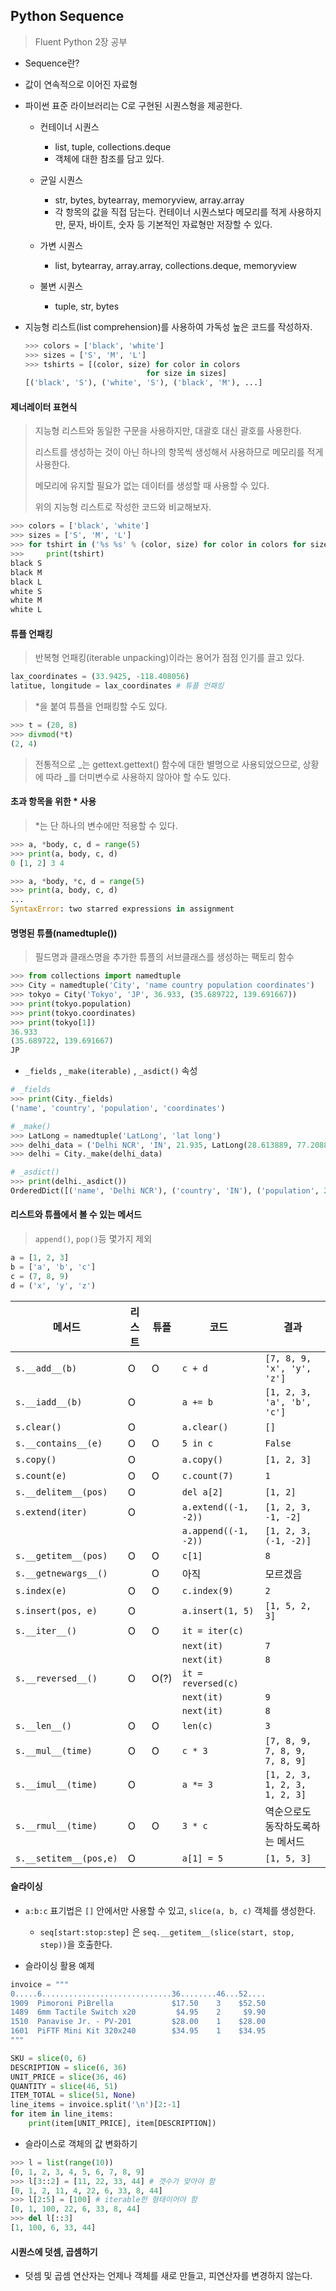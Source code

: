 ## Python Sequence

> Fluent Python 2장 공부

- Sequence란?
  
- 값이 연속적으로 이어진 자료형
  
- 파이썬 표준 라이브러리는 C로 구현된 시퀀스형을 제공한다.

  - 컨테이너 시퀀스
    - list, tuple, collections.deque
    - 객체에 대한 참조를 담고 있다.

  - 균일 시퀀스
    - str, bytes, bytearray, memoryview, array.array
    - 각 항목의 값을 직접 담는다. 컨테이너 시퀀스보다 메모리를 적게 사용하지만, 문자, 바이트, 숫자 등 기본적인 자료형만 저장할 수 있다.

  - 가변 시퀀스
    - list, bytearray, array.array, collections.deque, memoryview
  - 불변 시퀀스
    - tuple, str, bytes

- 지능형 리스트(list comprehension)를 사용하여 가독성 높은 코드를 작성하자.

  ```python
  >>> colors = ['black', 'white']
  >>> sizes = ['S', 'M', 'L']
  >>> tshirts = [(color, size) for color in colors
              				 for size in sizes]
  [('black', 'S'), ('white', 'S'), ('black', 'M'), ...]
  ```

#### 제너레이터 표현식

> 지능형 리스트와 동일한 구문을 사용하지만, 대괄호 대신 괄호를 사용한다.
>
> 리스트를 생성하는 것이 아닌 하나의 항목씩 생성해서 사용하므로 메모리를 적게 사용한다.
>
> 메모리에 유지할 필요가 없는 데이터를 생성할 때 사용할 수 있다.
>
> 위의 지능형 리스트로 작성한 코드와 비교해보자.

```python
>>> colors = ['black', 'white']
>>> sizes = ['S', 'M', 'L']
>>> for tshirt in ('%s %s' % (color, size) for color in colors for size in sizes):
>>>     print(tshirt)
black S
black M
black L
white S
white M
white L
```



#### 튜플 언패킹

> 반복형 언패킹(iterable unpacking)이라는 용어가 점점 인기를 끌고 있다.

```python
lax_coordinates = (33.9425, -118.408056)
latitue, longitude = lax_coordinates # 튜플 언패킹
```

> *을 붙여 튜플을 언패킹할 수도 있다.

```python
>>> t = (20, 8)
>>> divmod(*t)
(2, 4)
```

> 전통적으로 _는 gettext.gettext() 함수에 대한 별명으로 사용되었으므로, 상황에 따라 _를 더미변수로 사용하지 않아야 할 수도 있다.



#### 초과 항목을 위한 * 사용

> *는 단 하나의 변수에만 적용할 수 있다.

```python
>>> a, *body, c, d = range(5)
>>> print(a, body, c, d)
0 [1, 2] 3 4
```

```python
>>> a, *body, *c, d = range(5)
>>> print(a, body, c, d)
...
SyntaxError: two starred expressions in assignment
```



#### 명명된 튜플(namedtuple())

> 필드명과 클래스명을 추가한 튜플의 서브클래스를 생성하는 팩토리 함수

```python
>>> from collections import namedtuple
>>> City = namedtuple('City', 'name country population coordinates')
>>> tokyo = City('Tokyo', 'JP', 36.933, (35.689722, 139.691667))
>>> print(tokyo.population)
>>> print(tokyo.coordinates)
>>> print(tokyo[1])
36.933
(35.689722, 139.691667)
JP
```

- `_fields` , `_make(iterable)` , `_asdict()` 속성

```python
# _fields
>>> print(City._fields)
('name', 'country', 'population', 'coordinates')

# _make()
>>> LatLong = namedtuple('LatLong', 'lat long')
>>> delhi_data = ('Delhi NCR', 'IN', 21.935, LatLong(28.613889, 77.208889))
>>> delhi = City._make(delhi_data)

# _asdict()
>>> print(delhi._asdict())
OrderedDict([('name', 'Delhi NCR'), ('country', 'IN'), ('population', 21.935), ('coordinates', LatLong(lat=28.613889, long=77.208889))])
```



#### 리스트와 튜플에서 볼 수 있는 메서드

> `append()`, `pop()`등 몇가지 제외

```python
a = [1, 2, 3]
b = ['a', 'b', 'c']
c = (7, 8, 9)
d = ('x', 'y', 'z')
```

| 메서드                 | 리스트 | 튜플 | 코드                 | 결과                             |
| ---------------------- | ------ | ---- | -------------------- | -------------------------------- |
| `s.__add__(b)`         | O      | O    | `c + d`              | `[7, 8, 9, 'x', 'y', 'z']`       |
| `s.__iadd__(b)`        | O      |      | `a += b`             | `[1, 2, 3, 'a', 'b', 'c']`       |
| `s.clear()`            | O      |      | `a.clear()`          | `[]`                             |
| `s.__contains__(e)`    | O      | O    | `5 in c`             | `False`                          |
| `s.copy()`             | O      |      | `a.copy()`           | `[1, 2, 3]`                      |
| `s.count(e)`           | O      | O    | `c.count(7)`         | `1`                              |
| `s.__delitem__(pos)`   | O      |      | `del a[2]`           | `[1, 2]`                         |
| `s.extend(iter)`       | O      |      | `a.extend((-1, -2))` | `[1, 2, 3, -1, -2]`              |
|                        |        |      | `a.append((-1, -2))` | `[1, 2, 3, (-1, -2)]`            |
| `s.__getitem__(pos)`   | O      | O    | `c[1]`               | `8`                              |
| `s.__getnewargs__()`   |        | O    | 아직                 | 모르겠음                         |
| `s.index(e)`           | O      | O    | `c.index(9)`         | `2`                              |
| `s.insert(pos, e)`     | O      |      | `a.insert(1, 5)`     | `[1, 5, 2, 3]`                   |
| `s.__iter__()`         | O      | O    | `it = iter(c)`       |                                  |
|                        |        |      | `next(it)`           | `7`                              |
|                        |        |      | `next(it)`           | `8`                              |
| `s.__reversed__()`     | O      | O(?) | `it = reversed(c)`   |                                  |
|                        |        |      | `next(it)`           | `9`                              |
|                        |        |      | `next(it)`           | `8`                              |
| `s.__len__()`          | O      | O    | `len(c)`             | `3`                              |
| `s.__mul__(time)`      | O      | O    | `c * 3`              | `[7, 8, 9, 7, 8, 9, 7, 8, 9]`    |
| `s.__imul__(time)`     | O      |      | `a *= 3`             | `[1, 2, 3, 1, 2, 3, 1, 2, 3]`    |
| `s.__rmul__(time)`     | O      | O    | `3 * c`              | 역순으로도 동작하도록하는 메서드 |
| `s.__setitem__(pos,e)` | O      |      | `a[1] = 5`           | `[1, 5, 3]`                      |



#### 슬라이싱

- `a:b:c` 표기법은 `[]` 안에서만 사용할 수 있고, `slice(a, b, c)` 객체를 생성한다.
  - `seq[start:stop:step]` 은 `seq.__getitem__(slice(start, stop, step))`을 호출한다.

- 슬라이싱 활용 예제

```python
invoice = """
0.....6.............................36........46...52....
1909  Pimoroni PiBrella             $17.50    3    $52.50
1489  6mm Tactile Switch x20         $4.95    2     $9.90
1510  Panavise Jr. - PV-201         $28.00    1    $28.00
1601  PiFTF Mini Kit 320x240        $34.95    1    $34.95
"""

SKU = slice(0, 6)
DESCRIPTION = slice(6, 36)
UNIT_PRICE = slice(36, 46)
QUANTITY = slice(46, 51)
ITEM_TOTAL = slice(51, None)
line_items = invoice.split('\n')[2:-1]
for item in line_items:
    print(item[UNIT_PRICE], item[DESCRIPTION])
```

- 슬라이스로 객체의 값 변화하기

```python
>>> l = list(range(10))
[0, 1, 2, 3, 4, 5, 6, 7, 8, 9]
>>> l[3::2] = [11, 22, 33, 44] # 갯수가 맞아야 함
[0, 1, 2, 11, 4, 22, 6, 33, 8, 44]
>>> l[2:5] = [100] # iterable한 형태이어야 함
[0, 1, 100, 22, 6, 33, 8, 44]
>>> del l[::3]
[1, 100, 6, 33, 44]
```



#### 시퀀스에 덧셈, 곱셈하기

- 덧셈 및 곱셈 연산자는 언제나 객체를 새로 만들고, 피연산자를 변경하지 않는다.